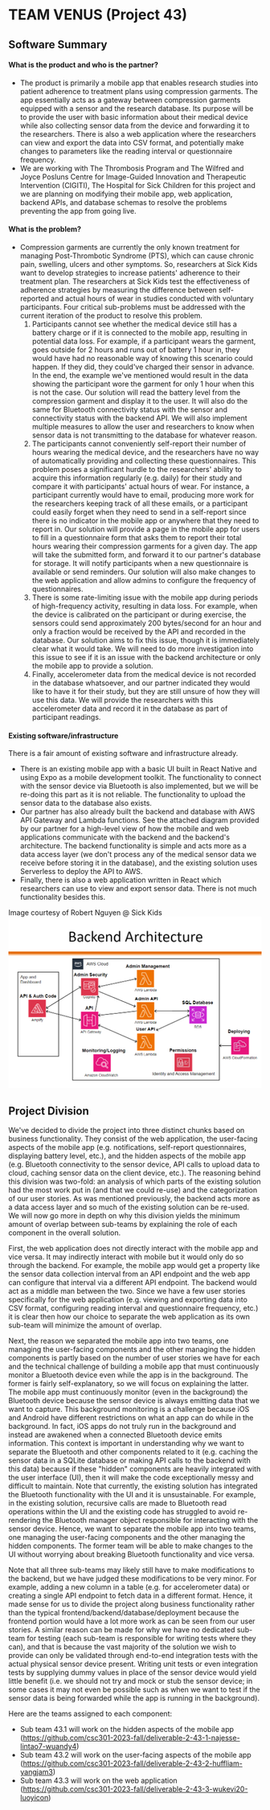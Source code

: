 # TEAM VENUS (Project 43)

## Software Summary

#### What is the product and who is the partner?

* The product is primarily a mobile app that enables research studies into patient adherence to treatment plans using compression garments. The app essentially acts as a gateway between compression garments equipped with a sensor and the research database. Its purpose will be to provide the user with basic information about their medical device while also collecting sensor data from the device and forwarding it to the researchers. There is also a web application where the researchers can view and export the data into CSV format, and potentially make changes to parameters like the reading interval or questionnaire frequency.
* We are working with The Thrombosis Program and The Wilfred and Joyce Posluns Centre for Image-Guided Innovation and Therapeutic Intervention (CIGITI), The Hospital for Sick Children for this project and we are planning on modifying their mobile app, web application, backend APIs, and database schemas to resolve the problems preventing the app from going live.

#### What is the problem?

* Compression garments are currently the only known treatment for managing Post-Thrombotic Syndrome (PTS), which can cause chronic pain, swelling, ulcers and other symptoms. So, researchers at Sick Kids want to develop strategies to increase patients' adherence to their treatment plan. The researchers at Sick Kids test the effectiveness of adherence strategies by measuring the difference between self-reported and actual hours of wear in studies conducted with voluntary participants. Four critical sub-problems must be addressed with the current iteration of the product to resolve this problem.
    1. Participants cannot see whether the medical device still has a battery charge or if it is connected to the mobile app, resulting in potential data loss. For example, if a participant wears the garment, goes outside for 2 hours and runs out of battery 1 hour in, they would have had no reasonable way of knowing this scenario could happen. If they did, they could've charged their sensor in advance. In the end, the example we've mentioned would result in the data showing the participant wore the garment for only 1 hour when this is not the case. Our solution will read the battery level from the compression garment and display it to the user. It will also do the same for Bluetooth connectivity status with the sensor and connectivity status with the backend API. We will also implement multiple measures to allow the user and researchers to know when sensor data is not transmitting to the database for whatever reason.
    2. The participants cannot conveniently self-report their number of hours wearing the medical device, and the researchers have no way of automatically providing and collecting these questionnaires. This problem poses a significant hurdle to the researchers' ability to acquire this information regularly (e.g. daily) for their study and compare it with participants' actual hours of wear. For instance, a participant currently would have to email, producing more work for the researchers keeping track of all these emails, or a participant could easily forget when they need to send in a self-report since there is no indicator in the mobile app or anywhere that they need to report in. Our solution will provide a page in the mobile app for users to fill in a questionnaire form that asks them to report their total hours wearing their compression garments for a given day. The app will take the submitted form, and forward it to our partner's database for storage. It will notify participants when a new questionnaire is available or send reminders. Our solution will also make changes to the web application and allow admins to configure the frequency of questionnaires.
    3. There is some rate-limiting issue with the mobile app during periods of high-frequency activity, resulting in data loss. For example, when the device is calibrated on the participant or during exercise, the sensors could send approximately 200 bytes/second for an hour and only a fraction would be received by the API and recorded in the database. Our solution aims to fix this issue, though it is immediately clear what it would take. We will need to do more investigation into this issue to see if it is an issue with the backend architecture or only the mobile app to provide a solution.
    4. Finally, accelerometer data from the medical device is not recorded in the database whatsoever, and our partner indicated they would like to have it for their study, but they are still unsure of how they will use this data. We will provide the researchers with this accelerometer data and record it in the database as part of participant readings.

#### Existing software/infrastructure

There is a fair amount of existing software and infrastructure already.
 * There is an existing mobile app with a basic UI built in React Native and using Expo as a mobile development toolkit. The functionality to connect with the sensor device via Bluetooth is also implemented, but we will be re-doing this part as it is not reliable. The functionality to upload the sensor data to the database also exists.
 * Our partner has also already built the backend and database with AWS API Gateway and Lambda functions. See the attached diagram provided by our partner for a high-level view of how the mobile and web applications communicate with the backend and the backend's architecture. The backend functionality is simple and acts more as a data access layer (we don't process any of the medical sensor data we receive before storing it in the database), and the existing solution uses Serverless to deploy the API to AWS.
 * Finally, there is also a web application written in React which researchers can use to view and export sensor data. There is not much functionality besides this.

Image courtesy of Robert Nguyen @ Sick Kids
![](backend_architecture.png)

## Project Division

We've decided to divide the project into three distinct chunks based on business functionality. They consist of the web application, the user-facing aspects of the mobile app (e.g. notifications, self-report questionnaires, displaying battery level, etc.), and the hidden aspects of the mobile app (e.g. Bluetooth connectivity to the sensor device, API calls to upload data to cloud, caching sensor data on the client device, etc.). The reasoning behind this division was two-fold: an analysis of which parts of the existing solution had the most work put in (and that we could re-use) and the categorization of our user stories. As was mentioned previously, the backend acts more as a data access layer and so much of the existing solution can be re-used. We will now go more in depth on why this division yields the minimum amount of overlap between sub-teams by explaining the role of each component in the overall solution.

First, the web application does not directly interact with the mobile app and vice versa. It may indirectly interact with mobile but it would only do so through the backend. For example, the mobile app would get a property like the sensor data collection interval from an API endpoint and the web app can configure that interval via a different API endpoint. The backend would act as a middle man between the two. Since we have a few user stories specifically for the web application (e.g. viewing and exporting data into CSV format, configuring reading interval and questionnaire frequency, etc.) it is clear then how our choice to separate the web application as its own sub-team will minimize the amount of overlap.

Next, the reason we separated the mobile app into two teams, one managing the user-facing components and the other managing the hidden components is partly based on the number of user stories we have for each and the technical challenge of building a mobile app that must continuously monitor a Bluetooth device even while the app is in the background. The former is fairly self-explanatory, so we will focus on explaining the latter. The mobile app must continuously monitor (even in the background) the Bluetooth device because the sensor device is always emitting data that we want to capture. This background monitoring is a challenge because iOS and Android have different restrictions on what an app can do while in the background. In fact, iOS apps do not truly run in the background and instead are awakened when a connected Bluetooth device emits information. This context is important in understanding why we want to separate the Bluetooth and other components related to it (e.g. caching the sensor data in a SQLite database or making API calls to the backend with this data) because if these "hidden" components are heavily integrated with the user interface (UI), then it will make the code exceptionally messy and difficult to maintain. Note that currently, the existing solution has integrated the Bluetooth functionality with the UI and it is unsustainable. For example, in the existing solution, recursive calls are made to Bluetooth read operations within the UI and the existing code has struggled to avoid re-rendering the Bluetooth manager object responsible for interacting with the sensor device. Hence, we want to separate the mobile app into two teams, one managing the user-facing components and the other managing the hidden components. The former team will be able to make changes to the UI without worrying about breaking Bluetooth functionality and vice versa.

Note that all three sub-teams may likely still have to make modifications to the backend, but we have judged these modifications to be very minor. For example, adding a new column in a table (e.g. for accelerometer data) or creating a single API endpoint to fetch data in a different format. Hence, it made sense for us to divide the project along business functionality rather than the typical frontend/backend/database/deployment because the frontend portion would have a lot more work as can be seen from our user stories. A similar reason can be made for why we have no dedicated sub-team for testing (each sub-team is responsible for writing tests where they can), and that is because the vast majority of the solution we wish to provide can only be validated through end-to-end integration tests with the actual physical sensor device present. Writing unit tests or even integration tests by supplying dummy values in place of the sensor device would yield little benefit (i.e. we should not try and mock or stub the sensor device; in some cases it may not even be possible such as when we want to test if the sensor data is being forwarded while the app is running in the background).

Here are the teams assigned to each component:
* Sub team 43.1 will work on the hidden aspects of the mobile app (https://github.com/csc301-2023-fall/deliverable-2-43-1-najesse-lintao7-wuandy4)
* Sub team 43.2 will work on the user-facing aspects of the mobile app (https://github.com/csc301-2023-fall/deliverable-2-43-2-huffliam-yangjam3)
* Sub team 43.3 will work on the web application (https://github.com/csc301-2023-fall/deliverable-2-43-3-wukevi20-luoyicon)
